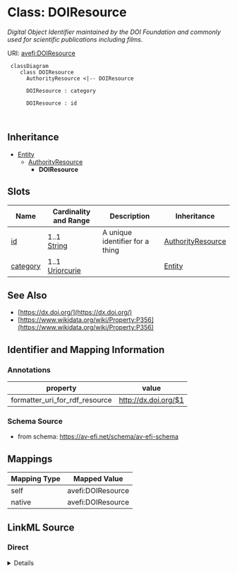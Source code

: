 

# Class: DOIResource


_Digital Object Identifier maintained by the DOI Foundation and commonly used for scientific publications including films._





URI: [avefi:DOIResource](https://av-efi.net/schema/av-efi-schema/DOIResource)




```mermaid
 classDiagram
    class DOIResource
      AuthorityResource <|-- DOIResource
      
      DOIResource : category
        
      DOIResource : id
        
      
```





## Inheritance
* [Entity](Entity.md)
    * [AuthorityResource](AuthorityResource.md)
        * **DOIResource**



## Slots

| Name | Cardinality and Range | Description | Inheritance |
| ---  | --- | --- | --- |
| [id](id.md) | 1..1 <br/> [String](String.md) | A unique identifier for a thing | [AuthorityResource](AuthorityResource.md) |
| [category](category.md) | 1..1 <br/> [Uriorcurie](Uriorcurie.md) |  | [Entity](Entity.md) |









## See Also

* [https://dx.doi.org/](https://dx.doi.org/)
* [https://www.wikidata.org/wiki/Property:P356](https://www.wikidata.org/wiki/Property:P356)

## Identifier and Mapping Information





### Annotations

| property | value |
| --- | --- |
| formatter_uri_for_rdf_resource | http://dx.doi.org/$1 || formatter_url_for_web_resource | https://dx.doi.org/$1 || provides | ['CreativeWorkIdentifier'] |



### Schema Source


* from schema: https://av-efi.net/schema/av-efi-schema





## Mappings

| Mapping Type | Mapped Value |
| ---  | ---  |
| self | avefi:DOIResource |
| native | avefi:DOIResource |





## LinkML Source

<!-- TODO: investigate https://stackoverflow.com/questions/37606292/how-to-create-tabbed-code-blocks-in-mkdocs-or-sphinx -->

### Direct

<details>
```yaml
name: DOIResource
annotations:
  formatter_uri_for_rdf_resource:
    tag: formatter_uri_for_rdf_resource
    value: http://dx.doi.org/$1
  formatter_url_for_web_resource:
    tag: formatter_url_for_web_resource
    value: https://dx.doi.org/$1
  provides:
    tag: provides
    value:
    - CreativeWorkIdentifier
description: Digital Object Identifier maintained by the DOI Foundation and commonly
  used for scientific publications including films.
from_schema: https://av-efi.net/schema/av-efi-schema
see_also:
- https://dx.doi.org/
- https://www.wikidata.org/wiki/Property:P356
is_a: AuthorityResource
slot_usage:
  id:
    name: id
    domain_of:
    - PIDRecord
    - AuthorityResource
    pattern: ^10\\.[0-9]{4,9}(\\.[0-9]+)*(\\/|%2F)((?![\"&\'])\\S)+$

```
</details>

### Induced

<details>
```yaml
name: DOIResource
annotations:
  formatter_uri_for_rdf_resource:
    tag: formatter_uri_for_rdf_resource
    value: http://dx.doi.org/$1
  formatter_url_for_web_resource:
    tag: formatter_url_for_web_resource
    value: https://dx.doi.org/$1
  provides:
    tag: provides
    value:
    - CreativeWorkIdentifier
description: Digital Object Identifier maintained by the DOI Foundation and commonly
  used for scientific publications including films.
from_schema: https://av-efi.net/schema/av-efi-schema
see_also:
- https://dx.doi.org/
- https://www.wikidata.org/wiki/Property:P356
is_a: AuthorityResource
slot_usage:
  id:
    name: id
    domain_of:
    - PIDRecord
    - AuthorityResource
    pattern: ^10\\.[0-9]{4,9}(\\.[0-9]+)*(\\/|%2F)((?![\"&\'])\\S)+$
attributes:
  id:
    name: id
    description: A unique identifier for a thing
    from_schema: https://av-efi.net/schema/av-efi-schema
    rank: 1000
    slot_uri: schema:identifier
    identifier: true
    alias: id
    owner: DOIResource
    domain_of:
    - PIDRecord
    - AuthorityResource
    range: string
    required: true
    pattern: ^10\\.[0-9]{4,9}(\\.[0-9]+)*(\\/|%2F)((?![\"&\'])\\S)+$
  category:
    name: category
    from_schema: https://av-efi.net/schema/av-efi-schema
    rank: 1000
    slot_uri: rdf:type
    designates_type: true
    alias: category
    owner: DOIResource
    domain_of:
    - Entity
    range: uriorcurie
    required: true

```
</details>
